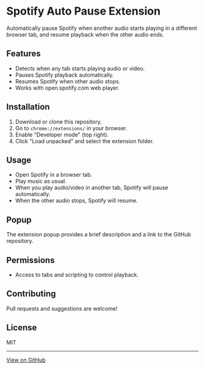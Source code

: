 # Spotify Auto Pause Extension

Automatically pause Spotify when another audio starts playing in a different browser tab, and resume playback when the other audio ends.

## Features
- Detects when any tab starts playing audio or video.
- Pauses Spotify playback automatically.
- Resumes Spotify when other audio stops.
- Works with open.spotify.com web player.

## Installation
1. Download or clone this repository.
2. Go to `chrome://extensions/` in your browser.
3. Enable "Developer mode" (top right).
4. Click "Load unpacked" and select the extension folder.

## Usage
- Open Spotify in a browser tab.
- Play music as usual.
- When you play audio/video in another tab, Spotify will pause automatically.
- When the other audio stops, Spotify will resume.

## Popup
The extension popup provides a brief description and a link to the GitHub repository.

## Permissions
- Access to tabs and scripting to control playback.

## Contributing
Pull requests and suggestions are welcome!

## License
MIT

---

[View on GitHub](https://github.com/VectorPointer/DontStopTheMusicExtension/)
